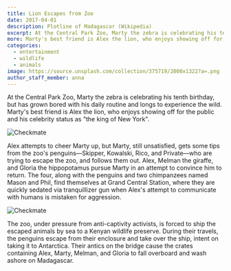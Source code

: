 ```yaml
---
title: Lion Escapes from Zoo
date: 2017-04-01
description: Plotline of Madagascar (Wikipedia)
excerpt: At the Central Park Zoo, Marty the zebra is celebrating his tenth birthday, but has grown bored with his daily routine and longs to experience the wild. 
more: Marty's best friend is Alex the lion, who enjoys showing off for the public and his celebrity status as "the king of New York".
categories:
  - entertainment
  - wildlife
  - animals
image: https://source.unsplash.com/collection/375719/2000x1322?a=.png
author_staff_member: anna
---
```

At the Central Park Zoo, Marty the zebra is celebrating his tenth birthday, but has grown bored with his daily routine and longs to experience the wild. Marty's best friend is Alex the lion, who enjoys showing off for the public and his celebrity status as "the king of New York".

![Checkmate](https://source.unsplash.com/random/1500x1000)

Alex attempts to cheer Marty up, but Marty, still unsatisfied, gets some tips from the zoo's penguins—Skipper, Kowalski, Rico, and Private—who are trying to escape the zoo, and follows them out. Alex, Melman the giraffe, and Gloria the hippopotamus pursue Marty in an attempt to convince him to return. The four, along with the penguins and two chimpanzees named Mason and Phil, find themselves at Grand Central Station, where they are quickly sedated via tranquillizer gun when Alex's attempt to communicate with humans is mistaken for aggression.

![Checkmate](https://source.unsplash.com/random/1500x1000)

The zoo, under pressure from anti-captivity activists, is forced to ship the escaped animals by sea to a Kenyan wildlife preserve. During their travels, the penguins escape from their enclosure and take over the ship, intent on taking it to Antarctica. Their antics on the bridge cause the crates containing Alex, Marty, Melman, and Gloria to fall overboard and wash ashore on Madagascar.
